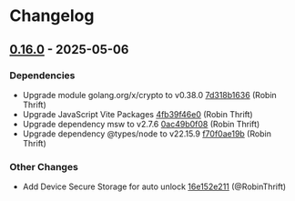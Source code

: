 # Changelog

## [0.16.0](https://github.com/RobinThrift/conveyor/releases/tag/v0.16.0) - 2025-05-06

### <!-- 4 -->Dependencies

- Upgrade module golang.org/x/crypto to v0.38.0 [7d318b1636](https://github.com/RobinThrift/conveyor/commit/7d318b1636890d5e89d5fd521dbac25dedf0787b) (Robin Thrift)
- Upgrade JavaScript Vite Packages [4fb39f46e0](https://github.com/RobinThrift/conveyor/commit/4fb39f46e0db84e87f1f9dbc266f02764a91f0ff) (Robin Thrift)
- Upgrade dependency msw to v2.7.6 [0ac49b0f08](https://github.com/RobinThrift/conveyor/commit/0ac49b0f08a5c6477d1871491ae1883a0c17fe3f) (Robin Thrift)
- Upgrade dependency @types/node to v22.15.9 [f70f0ae19b](https://github.com/RobinThrift/conveyor/commit/f70f0ae19b802abfa188f9440c8bc4d2c121a16e) (Robin Thrift)

### <!-- 6 -->Other Changes

- Add Device Secure Storage for auto unlock [16e152e211](https://github.com/RobinThrift/conveyor/commit/16e152e2114cf2f3e87a8179f3ede8fe1377b706) (@RobinThrift)

[0.16.0]: https://github.com/RobinThrift/conveyor/compare/v0.15.1..v0.16.0

